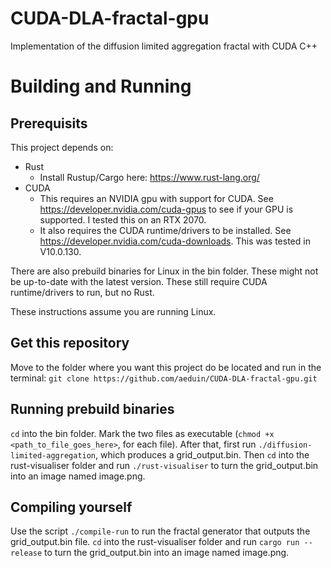 # CUDA-DLA-fractal-gpu
Implementation of the diffusion limited aggregation fractal with CUDA C++

# Building and Running
## Prerequisits
This project depends on:
* Rust
  * Install Rustup/Cargo here: https://www.rust-lang.org/
* CUDA
  * This requires an NVIDIA gpu with support for CUDA. See https://developer.nvidia.com/cuda-gpus to see if your GPU is supported. I tested this on an RTX 2070.
  * It also requires the CUDA runtime/drivers to be installed. See https://developer.nvidia.com/cuda-downloads. This was tested in V10.0.130.

There are also prebuild binaries for Linux in the bin folder. These might not be up-to-date with the latest version. These still require CUDA runtime/drivers to run, but no Rust.

These instructions assume you are running Linux.

## Get this repository
Move to the folder where you want this project do be located and run in the terminal:
```git clone https://github.com/aeduin/CUDA-DLA-fractal-gpu.git```

## Running prebuild binaries
`cd` into the bin folder. Mark the two files as executable (`chmod +x <path_to_file_goes_here>`, for each file). After that, first run `./diffusion-limited-aggregation`, which produces a grid_output.bin. Then `cd` into the rust-visualiser folder and run `./rust-visualiser` to turn the grid_output.bin into an image named image.png.

## Compiling yourself
Use the script `./compile-run` to run the fractal generator that outputs the grid_output.bin file. `cd` into the rust-visualiser folder and run `cargo run --release` to turn the grid_output.bin into an image named image.png.